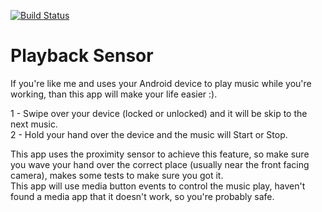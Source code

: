 [![Build Status](https://travis-ci.org/Pozzoooo/PlaybackSensor.svg?branch=master)](https://travis-ci.org/Pozzoooo/PlaybackSensor)

# Playback Sensor

If you're like me and uses your Android device to play music while you're working, than this app will make your life easier :).

1 - Swipe over your device (locked or unlocked) and it will be skip to the next music.  
2 - Hold your hand over the device and the music will Start or Stop.  

This app uses the proximity sensor to achieve this feature, so make sure you wave your hand over the correct place (usually near the front facing camera), makes some tests to make sure you got it.  
This app will use media button events to control the music play, haven't found a media app that it doesn't work, so you're probably safe.  

